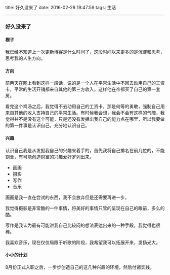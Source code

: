 title: 好久没来了
date: 2016-02-28 19:47:59
tags: 生活

---

### 好久没来了
#### 楔子
我已经不知道上一次更新博客是什么时间了，这段时间以来更多的是沉淀和思考，思考我的人生方向。

#### 方向
前两天在网上看到这样一段话，说的是一个人在平常生活中不回去动用自己的工资卡，平常的生活开销都来自其他的第三方收入，这样他在帝都买了自己的第一套房。

看完这个鸡汤之后，我觉得不去动用自己的工资卡，那是何等的勇敢，强制自己用来自其他的收入支持自己的平常生活。有时候我会想，我会不会有这样的气魄，我觉得并不是没有这个可能，只是还没有发掘出我自己的能力点在哪里，所以我要做的第一件事是认识自己，充分地认识自己。

#### 兴趣
认识自己我是从发掘我自己的兴趣来着手的，首先我将自己排名在前几位的，不能割舍，有可能创造财富的兴趣爱好罗列出来。
* 画画
* 摄影
* 写作
* 音乐

画画是我一直在尝试的东西，我不会放弃但是还需要再进一步。

我觉得摄影是非常酷的一件事情，将美好的事情只管的呈现在自己的眼前，多么的酷。

写作是我认为最有可能讲我自己比较闷的想法表达出来的一种手段，我觉得也很棒。

我喜欢音乐，现在仅仅局限于听歌的阶段，我希望我可以拓展开来，发扬光大。

#### 小小的计划
8月份正式入职之后，一步步创造自己的这几种兴趣的环境，然后付诸实践。
